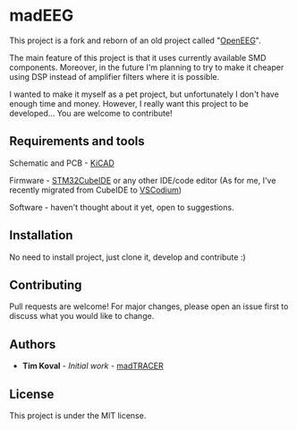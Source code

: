 # madEEG

This project is a fork and reborn of an old project called "[OpenEEG](http://openeeg.sourceforge.net/doc/)".

The main feature of this project is that it uses currently available SMD components. Moreover, in the future I'm planning to try to make it cheaper using DSP instead of amplifier filters where it is possible.

I wanted to make it myself as a pet project, but unfortunately I don't have enough time and money. However, I really want this project to be developed... You are welcome to contribute!

## Requirements and tools

Schematic and PCB - [KiCAD](https://kicad-pcb.org/) 

Firmware - [STM32CubeIDE](https://www.st.com/en/development-tools/stm32cubeide.html) or any other IDE/code editor (As for me, I've recently migrated from CubeIDE to [VSCodium](https://vscodium.com/))

 Software - haven't thought about it yet, open to suggestions.

## Installation

No need to install project, just clone it, develop and contribute :) 

## Contributing

Pull requests are welcome! For major changes, please open an issue first to discuss what you would like to change.

## Authors

- **Tim Koval** - *Initial work* - [madTRACER](https://github.com/madTRACER)

## License

This project is under the MIT license.